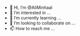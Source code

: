 - 👋 Hi, I’m @AliMinhaal
- 👀 I’m interested in ...
- 🌱 I’m currently learning ...
- 💞️ I’m looking to collaborate on ...
- 📫 How to reach me ...

<!---
AliMinhaal/AliMinhaal is a ✨ special ✨ repository because its `README.md` (this file) appears on your GitHub profile.
You can click the Preview link to take a look at your changes.
--->
